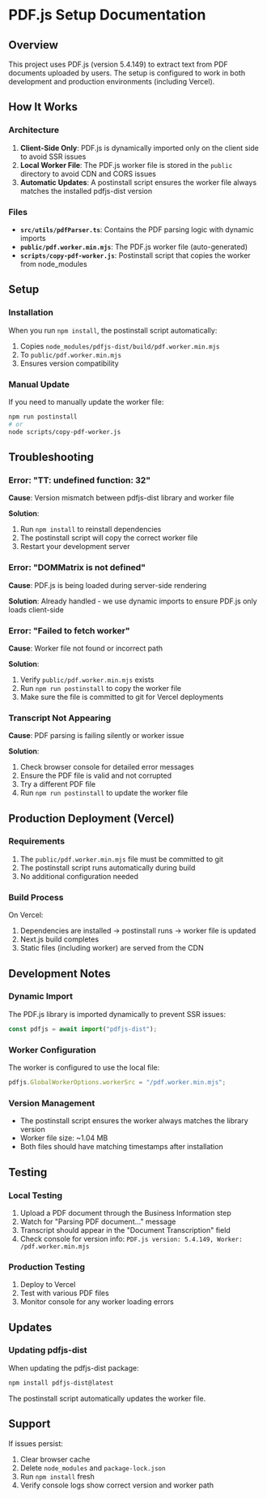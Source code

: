 # PDF.js Setup Documentation

## Overview

This project uses PDF.js (version 5.4.149) to extract text from PDF documents uploaded by users. The setup is configured to work in both development and production environments (including Vercel).

## How It Works

### Architecture

1. **Client-Side Only**: PDF.js is dynamically imported only on the client side to avoid SSR issues
2. **Local Worker File**: The PDF.js worker file is stored in the `public` directory to avoid CDN and CORS issues
3. **Automatic Updates**: A postinstall script ensures the worker file always matches the installed pdfjs-dist version

### Files

- **`src/utils/pdfParser.ts`**: Contains the PDF parsing logic with dynamic imports
- **`public/pdf.worker.min.mjs`**: The PDF.js worker file (auto-generated)
- **`scripts/copy-pdf-worker.js`**: Postinstall script that copies the worker from node_modules

## Setup

### Installation

When you run `npm install`, the postinstall script automatically:

1. Copies `node_modules/pdfjs-dist/build/pdf.worker.min.mjs`
2. To `public/pdf.worker.min.mjs`
3. Ensures version compatibility

### Manual Update

If you need to manually update the worker file:

```bash
npm run postinstall
# or
node scripts/copy-pdf-worker.js
```

## Troubleshooting

### Error: "TT: undefined function: 32"

**Cause**: Version mismatch between pdfjs-dist library and worker file

**Solution**:

1. Run `npm install` to reinstall dependencies
2. The postinstall script will copy the correct worker file
3. Restart your development server

### Error: "DOMMatrix is not defined"

**Cause**: PDF.js is being loaded during server-side rendering

**Solution**: Already handled - we use dynamic imports to ensure PDF.js only loads client-side

### Error: "Failed to fetch worker"

**Cause**: Worker file not found or incorrect path

**Solution**:

1. Verify `public/pdf.worker.min.mjs` exists
2. Run `npm run postinstall` to copy the worker file
3. Make sure the file is committed to git for Vercel deployments

### Transcript Not Appearing

**Cause**: PDF parsing is failing silently or worker issue

**Solution**:

1. Check browser console for detailed error messages
2. Ensure the PDF file is valid and not corrupted
3. Try a different PDF file
4. Run `npm run postinstall` to update the worker file

## Production Deployment (Vercel)

### Requirements

1. The `public/pdf.worker.min.mjs` file must be committed to git
2. The postinstall script runs automatically during build
3. No additional configuration needed

### Build Process

On Vercel:

1. Dependencies are installed → postinstall runs → worker file is updated
2. Next.js build completes
3. Static files (including worker) are served from the CDN

## Development Notes

### Dynamic Import

The PDF.js library is imported dynamically to prevent SSR issues:

```typescript
const pdfjs = await import("pdfjs-dist");
```

### Worker Configuration

The worker is configured to use the local file:

```typescript
pdfjs.GlobalWorkerOptions.workerSrc = "/pdf.worker.min.mjs";
```

### Version Management

- The postinstall script ensures the worker always matches the library version
- Worker file size: ~1.04 MB
- Both files should have matching timestamps after installation

## Testing

### Local Testing

1. Upload a PDF document through the Business Information step
2. Watch for "Parsing PDF document..." message
3. Transcript should appear in the "Document Transcription" field
4. Check console for version info: `PDF.js version: 5.4.149, Worker: /pdf.worker.min.mjs`

### Production Testing

1. Deploy to Vercel
2. Test with various PDF files
3. Monitor console for any worker loading errors

## Updates

### Updating pdfjs-dist

When updating the pdfjs-dist package:

```bash
npm install pdfjs-dist@latest
```

The postinstall script automatically updates the worker file.

## Support

If issues persist:

1. Clear browser cache
2. Delete `node_modules` and `package-lock.json`
3. Run `npm install` fresh
4. Verify console logs show correct version and worker path
